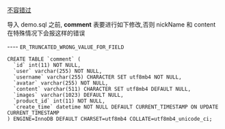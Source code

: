 [不容错过](https://classroom.udacity.com/courses/ud666-cn-2)

导入 demo.sql 之前, **comment** 表要进行如下修改,否则 nickName 和 content 在特殊情况下会报这样的错误

----  `ER_TRUNCATED_WRONG_VALUE_FOR_FIELD`

```
CREATE TABLE `comment` (
  `id` int(11) NOT NULL,
  `user` varchar(255) NOT NULL,
  `username` varchar(255) CHARACTER SET utf8mb4 NOT NULL,
  `avatar` varchar(255) NOT NULL,
  `content` varchar(511) CHARACTER SET utf8mb4 DEFAULT NULL,
  `images` varchar(1023) DEFAULT NULL,
  `product_id` int(11) NOT NULL,
  `create_time` datetime NOT NULL DEFAULT CURRENT_TIMESTAMP ON UPDATE CURRENT_TIMESTAMP
) ENGINE=InnoDB DEFAULT CHARSET=utf8mb4 COLLATE=utf8mb4_unicode_ci;
```
